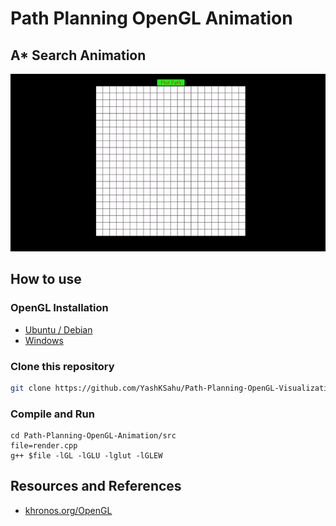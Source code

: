 # Path Planning OpenGL Animation
## A* Search Animation
![](images/path_planning.gif)

## How to use
### OpenGL Installation
- [Ubuntu / Debian](https://www.includehelp.com/linux/how-to-install-opengl-in-ubuntu-linux.aspx)
- [Windows](https://youtu.be/8p76pJsUP44
)
### Clone this repository
```bash
git clone https://github.com/YashKSahu/Path-Planning-OpenGL-Visualization.git
```
### Compile and Run
```
cd Path-Planning-OpenGL-Animation/src
file=render.cpp
g++ $file -lGL -lGLU -lglut -lGLEW
```

## Resources and References
- [khronos.org/OpenGL](https://registry.khronos.org/OpenGL-Refpages/gl4/)